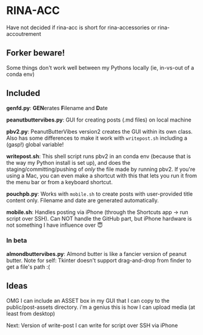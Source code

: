 # RINA-ACC
Have not decided if rina-acc is short for rina-accessories or rina-accoutrement

## Forker beware!
Some things don't work well between my Pythons locally (ie, in-vs-out of a conda env)

## Included

**genfd.py**: **GEN**erates **F**ilename and **D**ate

**peanutbuttervibes.py**: GUI for creating posts (.md files) on local machine

**pbv2.py**: PeanutButterVibes version2 creates the GUI within its own class.  Also has some differences to make it work with `writepost.sh` including a (gasp!) global variable!

**writepost.sh**: This shell script runs pbv2 in an conda env (because that is the way my Python install is set up), and does the staging/committing/pushing of *only* the file made by running pbv2.  If you're using a Mac, you can even make a shortcut with this that lets you run it from the menu bar or from a keyboard shortcut.

**pouchpb.py**: Works with `mobile.sh` to create posts with user-provided title content only.  Filename and date are generated automatically.

**mobile.sh**: Handles posting via iPhone (through the Shortcuts app -> run script over SSH).  Can NOT handle the GitHub part, but iPhone hardware is not something I have influence over 😇

### In beta

**almondbuttervibes.py**: Almond butter is like a fancier version of peanut butter.  Note for self: Tkinter doesn't support drag-and-drop from finder to get a file's path :(

## Ideas

OMG I can include an ASSET box in my GUI that I can copy to the public/post-assets directory.  i'm a genius this is how I can upload media (at least from desktop)

Next: Version of write-post I can write for script over SSH via iPhone
